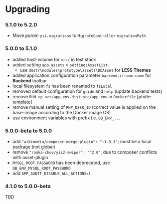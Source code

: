 # Upgrading

### 5.1.0 to 5.2.0

- Move *param* `yii.migrations` to `MigrateController` `migrationPath`

### 5.0.0 to 5.1.0

- added host-volume for `src/` in test stack
- added _setting_ `app.assets` > `settingsAssetList`
  - use `dmstr\modules\prototype\assets\DbAsset` for **LESS Themes**
- added application configuration parameter `backend.iframe.name` for **Backend** toolbar  
- local filesystem `fs` has been renamed to `fsLocal`
- removed default configuration for `guide` and `help` (update backend tests)
- remove `RUN cp src/app.env-dist src/app.env` in `Dockerfile` [phd5-template]
- remove manual setting of `PHP_USER_ID` (correct value is applied on the base-image according to the Docker image OS)
- use environment variables with prefix i.e. `DB_ENV_...`

### 5.0.0-beta to 5.0.0

- add `"wikimedia/composer-merge-plugin": "~1.3.1"`; must be a local package (not global)
- remove `"romka-chev/yii2-swiper": "^2.0"`, due to composer conflicts with asset-plugin
- `MYSQL_ROOT_PASSWORD` has been deprecated, use `DB_ENV_MYSQL_ROOT_PASSWORD`
- add `APP_AUDIT_DISABLE_ALL_ACTIONS=1`

### 4.1.0 to 5.0.0-beta

TBD